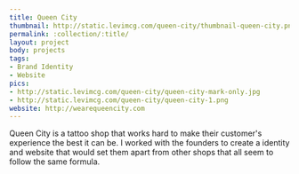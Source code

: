 ```yaml
---
title: Queen City
thumbnail: http://static.levimcg.com/queen-city/thumbnail-queen-city.png
permalink: :collection/:title/
layout: project
body: projects
tags:
- Brand Identity
- Website
pics:
- http://static.levimcg.com/queen-city/queen-city-mark-only.jpg
- http://static.levimcg.com/queen-city/queen-city-1.png
website: http://wearequeencity.com
---
```

Queen City is a tattoo shop that works hard to make their customer's experience the best it can be. I worked with the founders to create a identity and website that would set them apart from other shops that all seem to follow the same formula.